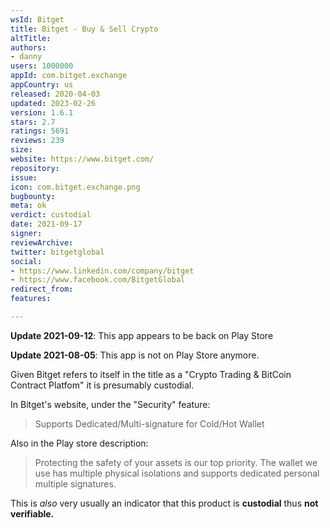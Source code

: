 ```yaml
---
wsId: Bitget
title: Bitget - Buy & Sell Crypto
altTitle: 
authors:
- danny
users: 1000000
appId: com.bitget.exchange
appCountry: us
released: 2020-04-03
updated: 2023-02-26
version: 1.6.1
stars: 2.7
ratings: 5691
reviews: 239
size: 
website: https://www.bitget.com/
repository: 
issue: 
icon: com.bitget.exchange.png
bugbounty: 
meta: ok
verdict: custodial
date: 2021-09-17
signer: 
reviewArchive: 
twitter: bitgetglobal
social:
- https://www.linkedin.com/company/bitget
- https://www.facebook.com/BitgetGlobal
redirect_from: 
features: 

---
```


**Update 2021-09-12**: This app appears to be back on Play Store

**Update 2021-08-05**: This app is not on Play Store anymore.

Given Bitget refers to itself in the title as a "Crypto Trading & BitCoin Contract Platfom" it is presumably custodial.

In Bitget's website, under the "Security" feature:
> Supports Dedicated/Multi-signature for Cold/Hot Wallet

Also in the Play store description:

> Protecting the safety of your assets is our top priority. The wallet we use has multiple physical isolations and supports dedicated personal multiple signatures.

This is *also* very usually an indicator that this product is **custodial** thus **not verifiable.** 

